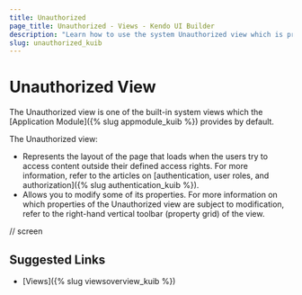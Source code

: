 ```yaml
---
title: Unauthorized
page_title: Unauthorized - Views - Kendo UI Builder
description: "Learn how to use the system Unauthorized view which is provided by the Kendo UI Builder tool for creating and managing Angular and AngularJS-based web applications."
slug: unauthorized_kuib
---
```


# Unauthorized View

The Unauthorized view is one of the built-in system views which the [Application Module]({% slug appmodule_kuib %}) provides by default.

The Unauthorized view:

* Represents the layout of the page that loads when the users try to access content outside their defined access rights. For more information, refer to the articles on [authentication, user roles, and authorization]({% slug authentication_kuib %}).
* Allows you to modify some of its properties. For more information on which properties of the Unauthorized view are subject to modification, refer to the right-hand vertical toolbar (property grid) of the view.

// screen

## Suggested Links

* [Views]({% slug viewsoverview_kuib %})
